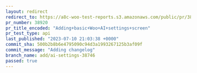 ```yaml
---
layout: redirect
redirect_to: https://a8c-woo-test-reports.s3.amazonaws.com/public/pr/38920/api/index.html
pr_number: 38920
pr_title_encoded: "Adding+basic+Woo+AI+settings+screen"
pr_test_type: api
last_published: "2023-07-10 21:03:38 +0000"
commit_sha: 500b2b8b6e4795090c94d3a1993267125b3af09f
commit_message: "Adding changelog"
branch_name: add/ai-settings-38746
passed: true
---
```

